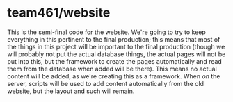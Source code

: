 team461/website
===============

This is the semi-final code for the website.
We're going to try to keep everything in this pertinent to the final production; this means that most of the things in this project will be important to the final production (though we will probably not put the actual database things, the actual pages will not be put into this, but the framework to create the pages automatically and read them from the database when added will be there).
This means no actual content will be added, as we're creating this as a framework.
When _on_ the server, scripts will be used to add content automatically from the old website, but the layout and such will remain.
